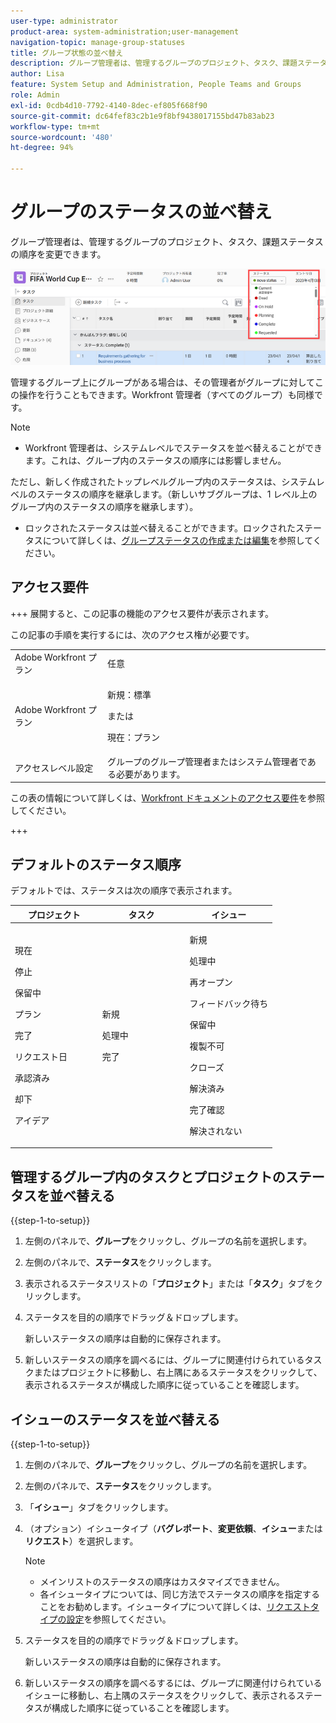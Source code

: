 ```yaml
---
user-type: administrator
product-area: system-administration;user-management
navigation-topic: manage-group-statuses
title: グループ状態の並べ替え
description: グループ管理者は、管理するグループのプロジェクト、タスク、課題ステータスの順序を変更できます。
author: Lisa
feature: System Setup and Administration, People Teams and Groups
role: Admin
exl-id: 0cdb4d10-7792-4140-8dec-ef805f668f90
source-git-commit: dc64fef83c2b1e9f8bf9438017155bd47b83ab23
workflow-type: tm+mt
source-wordcount: '480'
ht-degree: 94%

---
```


# グループのステータスの並べ替え

グループ管理者は、管理するグループのプロジェクト、タスク、課題ステータスの順序を変更できます。

<!--
The system version of this snippet mentions a single group because a sysadmin call also reorder statuses there. Group admin version of this article is still needed.
-->

![](assets/statuses.png)

管理するグループ上にグループがある場合は、その管理者がグループに対してこの操作を行うこともできます。Workfront 管理者（すべてのグループ）も同様です。

>[!NOTE]
>
>* Workfront 管理者は、システムレベルでステータスを並べ替えることができます。これは、グループ内のステータスの順序には影響しません。
>
>  ただし、新しく作成されたトップレベルグループ内のステータスは、システムレベルのステータスの順序を継承します。（新しいサブグループは、1 レベル上のグループ内のステータスの順序を継承します）。
>
>* ロックされたステータスは並べ替えることができます。ロックされたステータスについて詳しくは、[グループステータスの作成または編集](../../../administration-and-setup/manage-groups/manage-group-statuses/create-or-edit-a-group-status.md)を参照してください。

## アクセス要件

+++ 展開すると、この記事の機能のアクセス要件が表示されます。

この記事の手順を実行するには、次のアクセス権が必要です。

<table style="table-layout:auto"> 
 <col> 
 <col> 
 <tbody> 
  <tr> 
   <td role="rowheader">Adobe Workfront プラン</td> 
   <td>任意</td> 
  </tr> 
  <tr> 
  <tr> 
   <td role="rowheader">Adobe Workfront プラン</td> 
   <td><p>新規：標準</p>
       <p>または</p>
       <p>現在：プラン</p></td>
  </tr> 
  </tr> 
  <tr> 
   <td role="rowheader">アクセスレベル設定</td> 
   <td>グループのグループ管理者またはシステム管理者である必要があります。</td>
  </tr> 
 </tbody> 
</table>

この表の情報について詳しくは、[Workfront ドキュメントのアクセス要件](/help/quicksilver/administration-and-setup/add-users/access-levels-and-object-permissions/access-level-requirements-in-documentation.md)を参照してください。

+++

## デフォルトのステータス順序

デフォルトでは、ステータスは次の順序で表示されます。

<table style="table-layout:auto"> 
 <col> 
 <col> 
 <col> 
 <thead> 
  <tr> 
   <th width="33.33%">プロジェクト</th> 
   <th width="33.33%">タスク</th> 
   <th width="33.33%">イシュー</th> 
  </tr> 
 </thead> 
 <tbody> 
  <tr> 
   <td> 
     <p>現在</p> 
     <p>停止</p> 
     <p> 保留中 </p> 
     <p> プラン </p> 
     <p> 完了 </p> 
     <p> リクエスト日 </p> 
     <p> 承認済み </p> 
     <p> 却下 </p> 
     <p> アイデア </p> 
   </td> 
   <td> 
     <p>新規</p> 
     <p>処理中</p> 
     <p>完了</p> 
   </td> 
   <td> 
     <p>新規</p> 
     <p>処理中</p> 
     <p>再オープン</p> 
     <p>フィードバック待ち</p> 
     <p>保留中</p> 
     <p>複製不可</p> 
     <p>クローズ</p> 
     <p>解決済み</p> 
     <p>完了確認</p> 
     <p>解決されない</p> 
   </td> 
  </tr> 
 </tbody> 
</table>

## 管理するグループ内のタスクとプロジェクトのステータスを並べ替える

{{step-1-to-setup}}

1. 左側のパネルで、**グループ**&#x200B;をクリックし、グループの名前を選択します。
1. 左側のパネルで、**ステータス**&#x200B;をクリックします。
1. 表示されるステータスリストの「**プロジェクト**」または「**タスク**」タブをクリックします。

1. ステータスを目的の順序でドラッグ＆ドロップします。

   新しいステータスの順序は自動的に保存されます。

1. 新しいステータスの順序を調べるには、グループに関連付けられているタスクまたはプロジェクトに移動し、右上隅にあるステータスをクリックして、表示されるステータスが構成した順序に従っていることを確認します。

## イシューのステータスを並べ替える

{{step-1-to-setup}}

1. 左側のパネルで、**グループ**&#x200B;をクリックし、グループの名前を選択します。
1. 左側のパネルで、**ステータス**&#x200B;をクリックします。
1. 「**イシュー**」タブをクリックします。
1. （オプション）イシュータイプ（**バグレポート**、**変更依頼**、**イシュー**&#x200B;または **リクエスト**）を選択します。

   >[!NOTE]
   >
   >* メインリストのステータスの順序はカスタマイズできません。
   >* 各イシュータイプについては、同じ方法でステータスの順序を指定することをお勧めします。イシュータイプについて詳しくは、[リクエストタイプの設定](../../../administration-and-setup/set-up-workfront/configure-system-defaults/configure-request-types.md)を参照してください。

1. ステータスを目的の順序でドラッグ＆ドロップします。

   新しいステータスの順序は自動的に保存されます。

1. 新しいステータスの順序を調べるするには、グループに関連付けられているイシューに移動し、右上隅のステータスをクリックして、表示されるステータスが構成した順序に従っていることを確認します。
